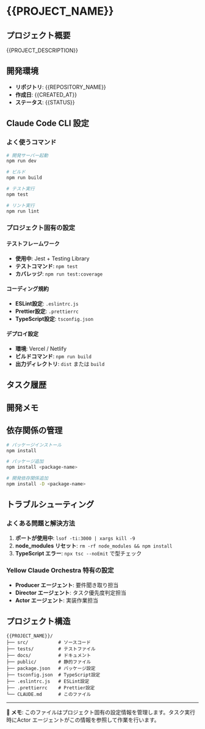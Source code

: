 # {{PROJECT_NAME}}

## プロジェクト概要
{{PROJECT_DESCRIPTION}}

## 開発環境
- **リポジトリ**: {{REPOSITORY_NAME}}
- **作成日**: {{CREATED_AT}}
- **ステータス**: {{STATUS}}

## Claude Code CLI 設定

### よく使うコマンド
```bash
# 開発サーバー起動
npm run dev

# ビルド
npm run build

# テスト実行
npm test

# リント実行
npm run lint
```

### プロジェクト固有の設定

#### テストフレームワーク
- **使用中**: Jest + Testing Library
- **テストコマンド**: `npm test`
- **カバレッジ**: `npm run test:coverage`

#### コーディング規約
- **ESLint設定**: `.eslintrc.js`
- **Prettier設定**: `.prettierrc`
- **TypeScript設定**: `tsconfig.json`

#### デプロイ設定
- **環境**: Vercel / Netlify
- **ビルドコマンド**: `npm run build`
- **出力ディレクトリ**: `dist` または `build`

## タスク履歴
<!-- Yellow Claude Orchestra のタスク履歴がここに記録されます -->

## 開発メモ
<!-- プロジェクト固有の開発メモやTODOをここに記載 -->

## 依存関係の管理
```bash
# パッケージインストール
npm install

# パッケージ追加
npm install <package-name>

# 開発依存関係追加  
npm install -D <package-name>
```

## トラブルシューティング

### よくある問題と解決方法
1. **ポートが使用中**: `lsof -ti:3000 | xargs kill -9`
2. **node_modules リセット**: `rm -rf node_modules && npm install`
3. **TypeScript エラー**: `npx tsc --noEmit` で型チェック

### Yellow Claude Orchestra 特有の設定
- **Producer エージェント**: 要件聞き取り担当
- **Director エージェント**: タスク優先度判定担当  
- **Actor エージェント**: 実装作業担当

## プロジェクト構造
```
{{PROJECT_NAME}}/
├── src/           # ソースコード
├── tests/         # テストファイル
├── docs/          # ドキュメント
├── public/        # 静的ファイル
├── package.json   # パッケージ設定
├── tsconfig.json  # TypeScript設定
├── .eslintrc.js   # ESLint設定
├── .prettierrc    # Prettier設定
└── CLAUDE.md      # このファイル
```

---
**📝 メモ**: このファイルはプロジェクト固有の設定情報を管理します。タスク実行時にActor エージェントがこの情報を参照して作業を行います。